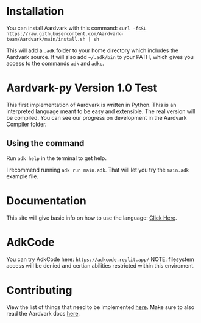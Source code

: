 # Installation
You can install Aardvark with this command:
`curl -fsSL https://raw.githubusercontent.com/Aardvark-team/Aardvark/main/install.sh | sh`

This will add a `.adk` folder to your home directory which includes the Aardvark source.
It will also add `~/.adk/bin` to your PATH, which gives you access to the commands `adk` and `adkc`.

# Aardvark-py Version 1.0 Test
This first implementation of Aardvark is written in Python. 
This is an interpreted language meant to be easy and extensible.
The real version will be compiled. You can see our progress on development in the Aardvark Compiler folder.

## Using the command
Run `adk help` in the terminal to get help.

I recommend running `adk run main.adk`.
That will let you try the `main.adk` example file.

# Documentation
This site will give basic info on how to use the language: [Click Here](https://aardvark-docs.replit.app/).

# AdkCode
You can try AdkCode here: `https://adkcode.replit.app/`
NOTE: filesystem access will be denied and certian abilities restricted within this enviroment.

# Contributing 
View the list of things that need to be implemented [here](https://github.com/orgs/Aardvark-team/projects/3).
Make sure to also read the Aardvark docs [here](https://aardvark-docs.replit.app/).
